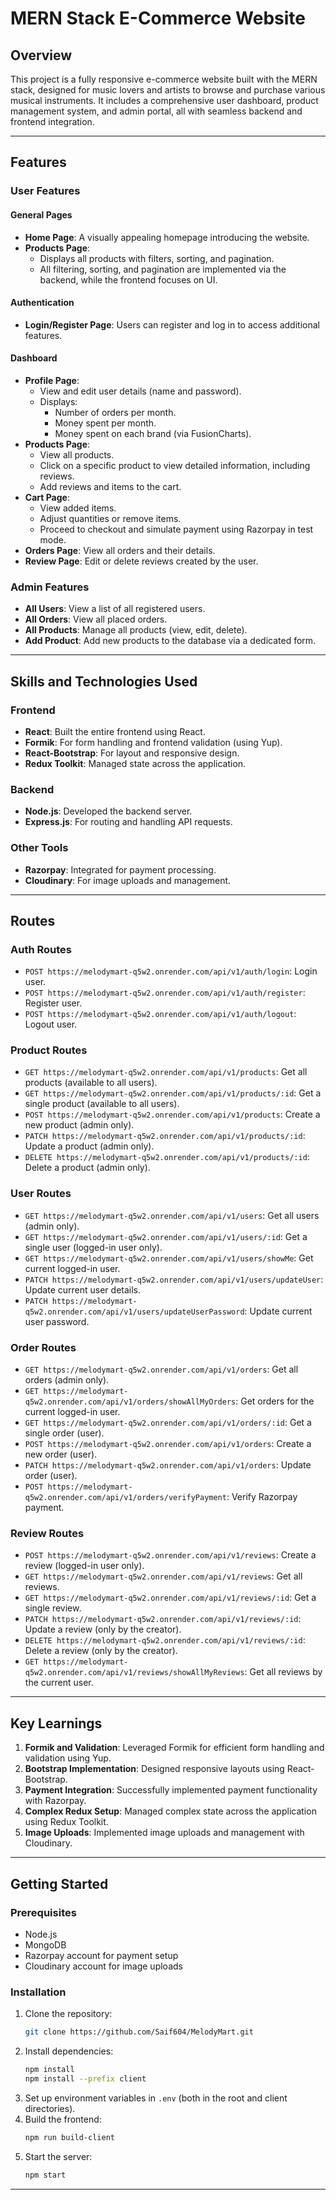 # MERN Stack E-Commerce Website

## Overview
This project is a fully responsive e-commerce website built with the MERN stack, designed for music lovers and artists to browse and purchase various musical instruments. It includes a comprehensive user dashboard, product management system, and admin portal, all with seamless backend and frontend integration.

---

## Features
### **User Features**

#### **General Pages**
- **Home Page**: A visually appealing homepage introducing the website.
- **Products Page**:
  - Displays all products with filters, sorting, and pagination.
  - All filtering, sorting, and pagination are implemented via the backend, while the frontend focuses on UI.

#### **Authentication**
- **Login/Register Page**: Users can register and log in to access additional features.

#### **Dashboard**
- **Profile Page**:
  - View and edit user details (name and password).
  - Displays:
    - Number of orders per month.
    - Money spent per month.
    - Money spent on each brand (via FusionCharts).
- **Products Page**:
  - View all products.
  - Click on a specific product to view detailed information, including reviews.
  - Add reviews and items to the cart.
- **Cart Page**:
  - View added items.
  - Adjust quantities or remove items.
  - Proceed to checkout and simulate payment using Razorpay in test mode.
- **Orders Page**: View all orders and their details.
- **Review Page**: Edit or delete reviews created by the user.

### **Admin Features**
- **All Users**: View a list of all registered users.
- **All Orders**: View all placed orders.
- **All Products**: Manage all products (view, edit, delete).
- **Add Product**: Add new products to the database via a dedicated form.

---

## Skills and Technologies Used

### **Frontend**
- **React**: Built the entire frontend using React.
- **Formik**: For form handling and frontend validation (using Yup).
- **React-Bootstrap**: For layout and responsive design.
- **Redux Toolkit**: Managed state across the application.

### **Backend**
- **Node.js**: Developed the backend server.
- **Express.js**: For routing and handling API requests.

### **Other Tools**
- **Razorpay**: Integrated for payment processing.
- **Cloudinary**: For image uploads and management.

---

## Routes

### **Auth Routes**
- `POST https://melodymart-q5w2.onrender.com/api/v1/auth/login`: Login user.
- `POST https://melodymart-q5w2.onrender.com/api/v1/auth/register`: Register user.
- `POST https://melodymart-q5w2.onrender.com/api/v1/auth/logout`: Logout user.

### **Product Routes**
- `GET https://melodymart-q5w2.onrender.com/api/v1/products`: Get all products (available to all users).
- `GET https://melodymart-q5w2.onrender.com/api/v1/products/:id`: Get a single product (available to all users).
- `POST https://melodymart-q5w2.onrender.com/api/v1/products`: Create a new product (admin only).
- `PATCH https://melodymart-q5w2.onrender.com/api/v1/products/:id`: Update a product (admin only).
- `DELETE https://melodymart-q5w2.onrender.com/api/v1/products/:id`: Delete a product (admin only).

### **User Routes**
- `GET https://melodymart-q5w2.onrender.com/api/v1/users`: Get all users (admin only).
- `GET https://melodymart-q5w2.onrender.com/api/v1/users/:id`: Get a single user (logged-in user only).
- `GET https://melodymart-q5w2.onrender.com/api/v1/users/showMe`: Get current logged-in user.
- `PATCH https://melodymart-q5w2.onrender.com/api/v1/users/updateUser`: Update current user details.
- `PATCH https://melodymart-q5w2.onrender.com/api/v1/users/updateUserPassword`: Update current user password.

### **Order Routes**
- `GET https://melodymart-q5w2.onrender.com/api/v1/orders`: Get all orders (admin only).
- `GET https://melodymart-q5w2.onrender.com/api/v1/orders/showAllMyOrders`: Get orders for the current logged-in user.
- `GET https://melodymart-q5w2.onrender.com/api/v1/orders/:id`: Get a single order (user).
- `POST https://melodymart-q5w2.onrender.com/api/v1/orders`: Create a new order (user).
- `PATCH https://melodymart-q5w2.onrender.com/api/v1/orders`: Update order (user).
- `POST https://melodymart-q5w2.onrender.com/api/v1/orders/verifyPayment`: Verify Razorpay payment.

### **Review Routes**
- `POST https://melodymart-q5w2.onrender.com/api/v1/reviews`: Create a review (logged-in user only).
- `GET https://melodymart-q5w2.onrender.com/api/v1/reviews`: Get all reviews.
- `GET https://melodymart-q5w2.onrender.com/api/v1/reviews/:id`: Get a single review.
- `PATCH https://melodymart-q5w2.onrender.com/api/v1/reviews/:id`: Update a review (only by the creator).
- `DELETE https://melodymart-q5w2.onrender.com/api/v1/reviews/:id`: Delete a review (only by the creator).
- `GET https://melodymart-q5w2.onrender.com/api/v1/reviews/showAllMyReviews`: Get all reviews by the current user.

---

## Key Learnings
1. **Formik and Validation**: Leveraged Formik for efficient form handling and validation using Yup.
2. **Bootstrap Implementation**: Designed responsive layouts using React-Bootstrap.
3. **Payment Integration**: Successfully implemented payment functionality with Razorpay.
4. **Complex Redux Setup**: Managed complex state across the application using Redux Toolkit.
5. **Image Uploads**: Implemented image uploads and management with Cloudinary.

---

## Getting Started
### **Prerequisites**
- Node.js
- MongoDB
- Razorpay account for payment setup
- Cloudinary account for image uploads

### **Installation**
1. Clone the repository:
   ```bash
   git clone https://github.com/Saif604/MelodyMart.git
   ```
2. Install dependencies:
   ```bash
   npm install
   npm install --prefix client
   ```
3. Set up environment variables in `.env` (both in the root and client directories).
4. Build the frontend:
   ```bash
   npm run build-client
   ```
5. Start the server:
   ```bash
   npm start
   ```

---
